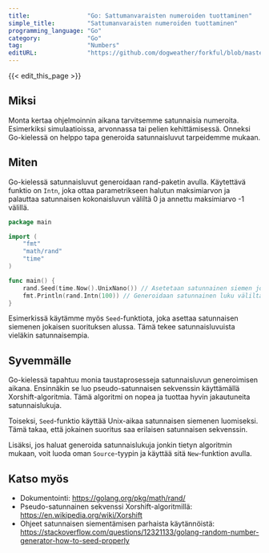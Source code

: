 ```yaml
---
title:                "Go: Sattumanvaraisten numeroiden tuottaminen"
simple_title:         "Sattumanvaraisten numeroiden tuottaminen"
programming_language: "Go"
category:             "Go"
tag:                  "Numbers"
editURL:              "https://github.com/dogweather/forkful/blob/master/content/fi/go/generating-random-numbers.md"
---
```


{{< edit_this_page >}}

## Miksi

Monta kertaa ohjelmoinnin aikana tarvitsemme satunnaisia numeroita. Esimerkiksi simulaatioissa, arvonnassa tai pelien kehittämisessä. Onneksi Go-kielessä on helppo tapa generoida satunnaisluvut tarpeidemme mukaan.

## Miten

Go-kielessä satunnaisluvut generoidaan rand-paketin avulla. Käytettävä funktio on `Intn`, joka ottaa parametrikseen halutun maksimiarvon ja palauttaa satunnaisen kokonaisluvun väliltä 0 ja annettu maksimiarvo -1 välillä.

```Go
package main

import (
	"fmt"
	"math/rand"
	"time"
)

func main() {
	rand.Seed(time.Now().UnixNano()) // Asetetaan satunnainen siemen jokaisella suorituskerralla
	fmt.Println(rand.Intn(100)) // Generoidaan satunnainen luku väliltä 0-99
}
```

Esimerkissä käytämme myös `Seed`-funktiota, joka asettaa satunnaisen siemenen jokaisen suorituksen alussa. Tämä tekee satunnaisluvuista vieläkin satunnaisempia.

## Syvemmälle

Go-kielessä tapahtuu monia taustaprosesseja satunnaisluvun generoimisen aikana. Ensinnäkin se luo pseudo-satunnaisen sekvenssin käyttämällä Xorshift-algoritmia. Tämä algoritmi on nopea ja tuottaa hyvin jakautuneita satunnaislukuja.

Toiseksi, `Seed`-funktio käyttää Unix-aikaa satunnaisen siemenen luomiseksi. Tämä takaa, että jokainen suoritus saa erilaisen satunnaisen sekvenssin.

Lisäksi, jos haluat generoida satunnaislukuja jonkin tietyn algoritmin mukaan, voit luoda oman `Source`-tyypin ja käyttää sitä `New`-funktion avulla.

## Katso myös

- Dokumentointi: https://golang.org/pkg/math/rand/
- Pseudo-satunnainen sekvenssi Xorshift-algoritmillä: https://en.wikipedia.org/wiki/Xorshift
- Ohjeet satunnaisen siementämisen parhaista käytännöistä: https://stackoverflow.com/questions/12321133/golang-random-number-generator-how-to-seed-properly